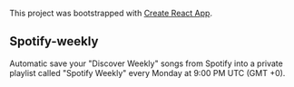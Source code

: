 This project was bootstrapped with
[Create React App](https://github.com/facebook/create-react-app).

## Spotify-weekly

Automatic save your "Discover Weekly" songs from Spotify into a private playlist
called "Spotify Weekly" every Monday at 9:00 PM UTC (GMT +0).
